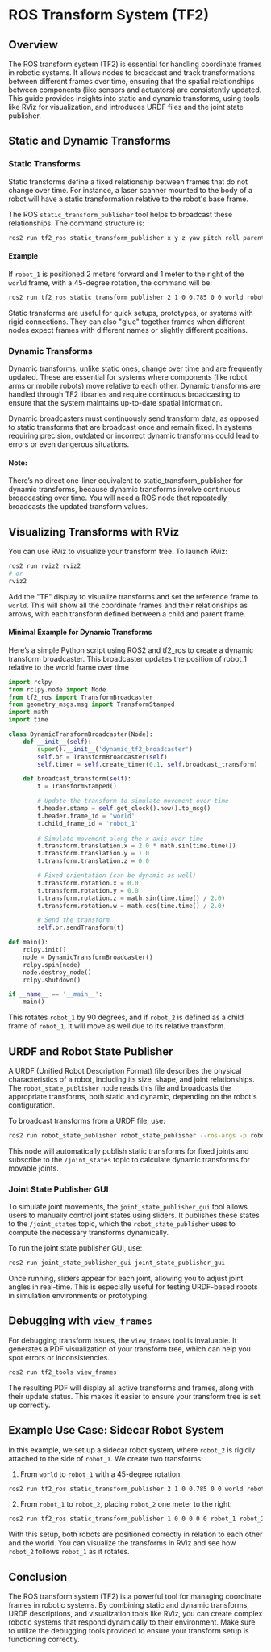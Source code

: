 # ROS Transform System (TF2)

## Overview

The ROS transform system (TF2) is essential for handling coordinate frames in robotic systems. It allows nodes to broadcast and track transformations between different frames over time, ensuring that the spatial relationships between components (like sensors and actuators) are consistently updated. This guide provides insights into static and dynamic transforms, using tools like RViz for visualization, and introduces URDF files and the joint state publisher.

## Static and Dynamic Transforms

### Static Transforms

Static transforms define a fixed relationship between frames that do not change over time. For instance, a laser scanner mounted to the body of a robot will have a static transformation relative to the robot's base frame. 

The ROS `static_transform_publisher` tool helps to broadcast these relationships. The command structure is:

```bash
ros2 run tf2_ros static_transform_publisher x y z yaw pitch roll parent_frame child_frame
```

#### Example

If `robot_1` is positioned 2 meters forward and 1 meter to the right of the `world` frame, with a 45-degree rotation, the command will be:

```bash
ros2 run tf2_ros static_transform_publisher 2 1 0 0.785 0 0 world robot_1 # 0.785 is radian format
```

Static transforms are useful for quick setups, prototypes, or systems with rigid connections. They can also "glue" together frames when different nodes expect frames with different names or slightly different positions.

### Dynamic Transforms

Dynamic transforms, unlike static ones, change over time and are frequently updated. These are essential for systems where components (like robot arms or mobile robots) move relative to each other. Dynamic transforms are handled through TF2 libraries and require continuous broadcasting to ensure that the system maintains up-to-date spatial information.

Dynamic broadcasters must continuously send transform data, as opposed to static transforms that are broadcast once and remain fixed. In systems requiring precision, outdated or incorrect dynamic transforms could lead to errors or even dangerous situations.

#### Note:

There’s no direct one-liner equivalent to static_transform_publisher for dynamic transforms, because dynamic transforms involve continuous broadcasting over time. You will need a ROS node that repeatedly broadcasts the updated transform values.

## Visualizing Transforms with RViz

You can use RViz to visualize your transform tree. To launch RViz:

```bash
ros2 run rviz2 rviz2
# or 
rviz2
```

Add the "TF" display to visualize transforms and set the reference frame to `world`. This will show all the coordinate frames and their relationships as arrows, with each transform defined between a child and parent frame.

#### Minimal Example for Dynamic Transforms

Here’s a simple Python script using ROS2 and tf2_ros to create a dynamic transform broadcaster. This broadcaster updates the position of robot_1 relative to the world frame over time

```python
import rclpy
from rclpy.node import Node
from tf2_ros import TransformBroadcaster
from geometry_msgs.msg import TransformStamped
import math
import time

class DynamicTransformBroadcaster(Node):
    def __init__(self):
        super().__init__('dynamic_tf2_broadcaster')
        self.br = TransformBroadcaster(self)
        self.timer = self.create_timer(0.1, self.broadcast_transform)  # Broadcast every 0.1 seconds

    def broadcast_transform(self):
        t = TransformStamped()

        # Update the transform to simulate movement over time
        t.header.stamp = self.get_clock().now().to_msg()
        t.header.frame_id = 'world'
        t.child_frame_id = 'robot_1'
        
        # Simulate movement along the x-axis over time
        t.transform.translation.x = 2.0 * math.sin(time.time())
        t.transform.translation.y = 1.0
        t.transform.translation.z = 0.0

        # Fixed orientation (can be dynamic as well)
        t.transform.rotation.x = 0.0
        t.transform.rotation.y = 0.0
        t.transform.rotation.z = math.sin(time.time() / 2.0)
        t.transform.rotation.w = math.cos(time.time() / 2.0)

        # Send the transform
        self.br.sendTransform(t)

def main():
    rclpy.init()
    node = DynamicTransformBroadcaster()
    rclpy.spin(node)
    node.destroy_node()
    rclpy.shutdown()

if __name__ == '__main__':
    main()

```

This rotates `robot_1` by 90 degrees, and if `robot_2` is defined as a child frame of `robot_1`, it will move as well due to its relative transform.

## URDF and Robot State Publisher

A URDF (Unified Robot Description Format) file describes the physical characteristics of a robot, including its size, shape, and joint relationships. The `robot_state_publisher` node reads this file and broadcasts the appropriate transforms, both static and dynamic, depending on the robot's configuration.

To broadcast transforms from a URDF file, use:

```bash
ros2 run robot_state_publisher robot_state_publisher --ros-args -p robot_description:="$(xacro path/to/urdf.urdf.xacro)"
```

This node will automatically publish static transforms for fixed joints and subscribe to the `/joint_states` topic to calculate dynamic transforms for movable joints.

### Joint State Publisher GUI

To simulate joint movements, the `joint_state_publisher_gui` tool allows users to manually control joint states using sliders. It publishes these states to the `/joint_states` topic, which the `robot_state_publisher` uses to compute the necessary transforms dynamically.

To run the joint state publisher GUI, use:

```bash
ros2 run joint_state_publisher_gui joint_state_publisher_gui
```

Once running, sliders appear for each joint, allowing you to adjust joint angles in real-time. This is especially useful for testing URDF-based robots in simulation environments or prototyping.

## Debugging with `view_frames`

For debugging transform issues, the `view_frames` tool is invaluable. It generates a PDF visualization of your transform tree, which can help you spot errors or inconsistencies.

```bash
ros2 run tf2_tools view_frames
```

The resulting PDF will display all active transforms and frames, along with their update status. This makes it easier to ensure your transform tree is set up correctly.

## Example Use Case: Sidecar Robot System

In this example, we set up a sidecar robot system, where `robot_2` is rigidly attached to the side of `robot_1`. We create two transforms:

1. From `world` to `robot_1` with a 45-degree rotation:

```bash
ros2 run tf2_ros static_transform_publisher 2 1 0 0.785 0 0 world robot_1
```

2. From `robot_1` to `robot_2`, placing `robot_2` one meter to the right:

```bash
ros2 run tf2_ros static_transform_publisher 1 0 0 0 0 0 robot_1 robot_2
```

With this setup, both robots are positioned correctly in relation to each other and the world. You can visualize the transforms in RViz and see how `robot_2` follows `robot_1` as it rotates.

## Conclusion

The ROS transform system (TF2) is a powerful tool for managing coordinate frames in robotic systems. By combining static and dynamic transforms, URDF descriptions, and visualization tools like RViz, you can create complex robotic systems that respond dynamically to their environment. Make sure to utilize the debugging tools provided to ensure your transform setup is functioning correctly.
